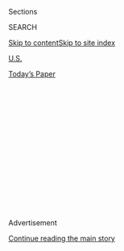 <div id="app">

<div>

<div>

<div>

<div class="NYTAppHideMasthead css-1q2w90k e1suatyy0">

<div class="section css-ui9rw0 e1suatyy2">

<div class="css-eph4ug er09x8g0">

<div class="css-6n7j50">

</div>

<span class="css-1dv1kvn">Sections</span>

<div class="css-10488qs">

<span class="css-1dv1kvn">SEARCH</span>

</div>

[Skip to content](#site-content)[Skip to site
index](#site-index)

</div>

<div id="masthead-section-label" class="css-1wr3we4 eaxe0e00">

[U.S.](https://www.nytimes3xbfgragh.onion/section/us)

</div>

<div class="css-10698na e1huz5gh0">

</div>

</div>

<div id="masthead-bar-one" class="section hasLinks css-15hmgas e1csuq9d3">

<div class="css-uqyvli e1csuq9d0">

</div>

<div class="css-1uqjmks e1csuq9d1">

</div>

<div class="css-9e9ivx">

[](https://myaccount.nytimes3xbfgragh.onion/auth/login?response_type=cookie&client_id=vi)

</div>

<div class="css-1bvtpon e1csuq9d2">

[Today’s
Paper](https://www.nytimes3xbfgragh.onion/section/todayspaper)

</div>

</div>

</div>

</div>

<div data-aria-hidden="false">

<div id="site-content" data-role="main">

<div>

<div class="css-1aor85t" style="opacity:0.000000001;z-index:-1;visibility:hidden">

<div class="css-1hqnpie">

<div class="css-epjblv">

<span class="css-17xtcya">[U.S.](/section/us)</span><span class="css-x15j1o">|</span><span class="css-fwqvlz">Billy
Graham Warned Against Embracing a President. His Son Has Gone Another
Way.</span>

</div>

<div class="css-k008qs">

<div class="css-1iwv8en">

<span class="css-18z7m18"></span>

<div>

</div>

</div>

<span class="css-1n6z4y">https://nyti.ms/2F7OWNS</span>

<div class="css-1705lsu">

<div class="css-4xjgmj">

<div class="css-4skfbu" data-role="toolbar" data-aria-label="Social Media Share buttons, Save button, and Comments Panel with current comment count" data-testid="share-tools">

  - 
  - 
  - 
  - 
    
    <div class="css-6n7j50">
    
    </div>

  - 
  - 

</div>

</div>

</div>

</div>

</div>

</div>

<div class="css-13pd83m">

</div>

<div id="top-wrapper" class="css-1sy8kpn">

<div id="top-slug" class="css-l9onyx">

Advertisement

</div>

[Continue reading the main
story](#after-top)

<div class="ad top-wrapper" style="text-align:center;height:100%;display:block;min-height:250px">

<div id="top" class="place-ad" data-position="top" data-size-key="top">

</div>

</div>

<div id="after-top">

</div>

</div>

<div id="sponsor-wrapper" class="css-1hyfx7x">

<div id="sponsor-slug" class="css-19vbshk">

Supported by

</div>

[Continue reading the main
story](#after-sponsor)

<div id="sponsor" class="ad sponsor-wrapper" style="text-align:center;height:100%;display:block">

</div>

<div id="after-sponsor">

</div>

</div>

<div class="css-1vkm6nb ehdk2mb0">

# Billy Graham Warned Against Embracing a President. His Son Has Gone Another Way.

</div>

<div class="css-79elbk" data-testid="photoviewer-wrapper">

<div class="css-z3e15g" data-testid="photoviewer-wrapper-hidden">

</div>

<div class="css-1a48zt4 ehw59r15" data-testid="photoviewer-children">

![<span class="css-16f3y1r e13ogyst0" data-aria-hidden="true">Construction
crews prepared a tent on the campus of the Billy Graham Library in
Charlotte, N.C., where the funeral service for the Rev. Billy Graham
will be
held.</span><span class="css-cnj6d5 e1z0qqy90" itemprop="copyrightHolder"><span class="css-1ly73wi e1tej78p0">Credit...</span><span><span>Travis
Dove for The New York
Times</span></span></span>](https://static01.graylady3jvrrxbe.onion/images/2018/02/27/us/27graham-01/merlin_134479712_2e362ed7-774f-4490-8424-5ca6aa338b03-articleLarge.jpg?quality=75&auto=webp&disable=upscale)

</div>

</div>

<div class="css-xt80pu e12qa4dv0">

<div class="css-18e8msd">

<div class="css-vp77d3 epjyd6m0">

<div class="css-1baulvz">

By [<span class="css-1baulvz last-byline" itemprop="name">Laurie
Goodstein</span>](http://www.nytimes3xbfgragh.onion/by/laurie-goodstein)

</div>

</div>

  - Feb. 26,
    2018

  - 
    
    <div class="css-4xjgmj">
    
    <div class="css-d8bdto" data-role="toolbar" data-aria-label="Social Media Share buttons, Save button, and Comments Panel with current comment count" data-testid="share-tools">
    
      - 
      - 
      - 
      - 
        
        <div class="css-6n7j50">
        
        </div>
    
      - 
      - 
    
    </div>
    
    </div>

</div>

</div>

<div class="section meteredContent css-1r7ky0e" name="articleBody" itemprop="articleBody">

<div class="css-1fanzo5 StoryBodyCompanionColumn">

<div class="css-53u6y8">

The Rev. Billy Graham admitted in his later years that he had learned a
hard lesson after the Watergate scandal exposed his cozy complicity with
President Richard M. Nixon: Pastors should not become too enmeshed with
politicians and partisan politics.

“Looking back I know I sometimes crossed the line, and I wouldn’t do
that now,” [he
said](http://www.christianitytoday.com/ct/2011/januaryweb-only/qabillygraham.html)
to the magazine Christianity Today in 2011.

Now, the movement that he helped spawn is divided over the very danger
that Mr. Graham — who died last week at age 99 — had warned about.
Evangelicals have become locked in a tight embrace with President Trump
and the Republican Party, and some of them are now asking whether they
have compromised the Gospel message.

Among Mr. Trump’s most vocal evangelical supporters, few are as
high-profile as Billy Graham’s eldest son and the heir to his ministry,
the Rev. Franklin Graham, who is 65. Though admired among evangelicals
for his aid work in hardship zones with the charity he leads,
[Samaritan’s Purse](https://www.samaritanspurse.org/), he has drawn
criticism for his unstinting support of the president.

</div>

</div>

<div class="css-1fanzo5 StoryBodyCompanionColumn">

<div class="css-53u6y8">

Franklin Graham has defended the president on
[television](https://www.cnn.com/2018/01/24/politics/graham-evangelicals-support-trump-don-lemon-cnntv/index.html)
and [social media](https://www.facebookcorewwwi.onion/FranklinGraham/)
through the white supremacist [rally in
Charlottesville](https://twitter.com/franklin_graham/status/896878033147244545?lang=en),
Va., the [crackdowns on immigrants and
refugees](https://www.facebookcorewwwi.onion/FranklinGraham/posts/1394064260649751),
the [Stormy Daniels
scandal](https://www.nbcnews.com/politics/donald-trump/evangelist-franklin-graham-defends-trump-against-stormy-daniels-reports-n839496),
and [the
slur](http://thehill.com/blogs/blog-briefing-room/news/369399-franklin-graham-defends-trumps-sh-hole-comments-hes-being)
against Haiti and Africa.

“People say that the president says mean things. I can’t think of
anything mean he’s said. I think he speaks what he feels,” Mr. Graham
said in a wide-ranging telephone interview last week. “I think he’s
trying to speak the truth.”

Billy Graham’s funeral in North Carolina on Friday, which Mr. Trump will
attend, will likely serve as a reminder for some evangelicals of how
their movement has mutated and splintered from one generation to the
next. Before the funeral, Mr. Graham’s body is lying in repose at the
Billy Graham Library in Charlotte, N.C., on Monday and Tuesday, and then
will be moved to the Capitol rotunda in Washington on Wednesday and
Thursday.

In his lifetime, Billy Graham shepherded evangelical Christianity from
the margins of American life to its center. His massive revivals,
magnetic presence and media stardom earned him [entree to President
Harry S. Truman and every president
since](https://billygraham.org/gallery/billy-graham-pastor-to-the-presidents/),
both Republican and Democrat.

His funeral [is expected to
draw](http://www.charlotteobserver.com/news/local/article201496869.html)
politicians from both political parties, showcasing Billy Graham’s
success at bipartisanship. The eulogy is to be delivered by his son,
Franklin, who has honed a reputation as a polarizing partisan.

</div>

</div>

<div class="css-1fanzo5 StoryBodyCompanionColumn">

<div class="css-53u6y8">

When Barack Obama was president, Franklin Graham fanned the “birther”
conspiracy that claimed the president was not an American citizen. He
falsely suggested that Mr. Obama was not a Christian and might secretly
be a Muslim.

During the 2016 presidential campaign, Franklin Graham held rallies in
50 states to pump up evangelical turnout on what he called a “Decision
America Tour.” Once Mr. Trump landed the Republican nomination, Mr.
Graham avoided explicit endorsements at those rallies, but left no doubt
about his preference.

</div>

</div>

<div class="css-79elbk" data-testid="photoviewer-wrapper">

<div class="css-z3e15g" data-testid="photoviewer-wrapper-hidden">

</div>

<div class="css-1a48zt4 ehw59r15" data-testid="photoviewer-children">

![<span class="css-16f3y1r e13ogyst0" data-aria-hidden="true">The Rev.
Franklin Graham led supporters of President Trump in prayer at a rally
in Mobile, Ala., in December
2016.</span><span class="css-cnj6d5 e1z0qqy90" itemprop="copyrightHolder"><span class="css-1ly73wi e1tej78p0">Credit...</span><span>Stephen
Crowley/The New York
Times</span></span>](https://static01.graylady3jvrrxbe.onion/images/2018/02/27/us/27graham-02/merlin_115809692_656f8a47-bf8d-4df6-814a-a092fc623481-articleLarge.jpg?quality=75&auto=webp&disable=upscale)

</div>

</div>

<div class="css-1fanzo5 StoryBodyCompanionColumn">

<div class="css-53u6y8">

After the election, Mr. Graham said that Mr. Trump’s victory was
evidence that “God’s hand was at work.” He was one of the six clergy
members chosen to offer prayers at the inauguration, and is among the
evangelical pastors who serve as informal advisers to Mr. Trump and Vice
President Mike Pence.

In doing so, Franklin Graham has become a prominent leader of the
evangelical faction that is white, older, conservative on immigration,
L.G.B.T. issues and guns, and loyal to the Republican Party and Mr.
Trump. Some 80 percent of white evangelicals voted for Mr. Trump,
[according
to](http://www.pewresearch.org/fact-tank/2016/11/09/how-the-faithful-voted-a-preliminary-2016-analysis/)
the Pew Research Center.

But there is another wing of the evangelical movement whose members are
more moderate politically, many of them black, Latino, Asian, or city
dwellers, or young. Some of these evangelicals have grown increasingly
discomfited by the close association with the Republican Party, and now,
with Mr. Trump.

For years, there had been muted criticism of Franklin Graham by some
evangelicals. It began after the Sept. 11 attacks, when Mr. Graham
branded Islam a “very wicked and evil religion,” and escalated during
Mr. Graham’s stoking of the “birther” slander. But given his status as
evangelical royalty and respect for his charitable work, the misgivings
mostly remained private.

</div>

</div>

<div class="css-1fanzo5 StoryBodyCompanionColumn">

<div class="css-53u6y8">

Billy Graham chose not to pass judgment on his son, at least in public.
When asked in [an interview at his
home](https://www.nytimes3xbfgragh.onion/2005/06/12/us/spirit-willing-one-more-trip-down-mountain-for-graham.html)
in 2005 whether he agreed with his son’s words about Islam, he would
only respond, “Let’s say, I didn’t say it.”

Now with some evangelical leaders concerned about the direction of their
movement, the concerns about Franklin Graham have begun to emerge.

“I think that Franklin Graham has failed as a Christian leader, both for
what he endorses and for what he has failed to criticize. I speak for a
lot of people on that one,” said [Richard J.
Mouw](https://fuller.edu/faculty/richard-j-mouw/), president emeritus
and professor of faith and public life at the evangelical Fuller
Theological Seminary, [the nation’s largest full-time
seminary](https://juicyecumenism.com/2016/08/01/americas-largest-seminaries/).

“A lot of us were deeply grateful to Billy Graham for acknowledging that
he aligned himself in unhelpful and actually non-Christian ways with a
person in power,” Dr. Mouw said in an interview last week. “We’re
grateful that he said, ‘I was wrong, that was a dangerous thing to have
done.’ And now, here we see the same patterns repeated, even by his own
son.”

Jerushah Armfield, one of Billy Graham’s granddaughters, has chastised
her uncle Franklin and other evangelical leaders for their willingness
to overlook behavior by Mr. Trump that is widely seen as immoral and
un-Christian.

“It’s sending the wrong message to the world about what Christianity is,
and what evangelicals are, or I guess, have become,” she [recently said
on
CNN.](https://www.cnn.com/2018/01/26/us/jerushah-armfield-bill-graham-granddaughter-erin-burnett-outfront-jim-sciutto-cnntv/index.html)
(After her grandfather died, she declined a request for an interview).

Franklin Graham said his critics may be complaining to the news media,
“but they haven’t talked to me.”

</div>

</div>

<div class="css-1fanzo5 StoryBodyCompanionColumn">

<div class="css-53u6y8">

He said he was well aware of his father’s advice about keeping a
distance from politicians, and said, “I think it’s good
advice.”

</div>

</div>

<div class="css-79elbk" data-testid="photoviewer-wrapper">

<div class="css-z3e15g" data-testid="photoviewer-wrapper-hidden">

</div>

<div class="css-1a48zt4 ehw59r15" data-testid="photoviewer-children">

<div class="css-1xdhyk6 erfvjey0">

<span class="css-1ly73wi e1tej78p0">Image</span>

<div class="css-zjzyr8">

<div data-testid="lazyimage-container" style="height:257.77777777777777px">

</div>

</div>

</div>

<span class="css-16f3y1r e13ogyst0" data-aria-hidden="true">People
prayed with Franklin Graham during a stop on his “Decision America Tour”
in Atlanta in
2016.</span><span class="css-cnj6d5 e1z0qqy90" itemprop="copyrightHolder"><span class="css-1ly73wi e1tej78p0">Credit...</span><span>Kevin
D. Liles for The New York Times</span></span>

</div>

</div>

<div class="css-1fanzo5 StoryBodyCompanionColumn">

<div class="css-53u6y8">

But he said he had no reservations about his alliance with Mr. Trump,
whom he was drawn to in 2011, while Mr. Trump was carrying on the
“birther” campaign against Mr. Obama.

He said that Mr. Trump has delivered for evangelicals on every issue —
from abortion, to religious freedom to vowing to abolish the Johnson
Amendment that inhibits churches from endorsing politicians.

“In my lifetime, he has supported the Christian faith more than any
president that I know,” Mr. Graham said. “That doesn’t mean he is the
greatest example of the Christian faith, and neither am I, but he
defends the faith. There’s a difference between defending the faith and
living the faith.”

He said the media has lied about Mr. Trump, but when asked whether Mr.
Trump has told any lies, he said, “I don’t know of any.”

Mr. Graham was dismissive of questions surrounding Mr. Trump and Russian
government interference in the 2016 race. “I’ll be honest with you. This
whole thing on Russia? I don’t believe it. I don’t believe he has
collusion with the Russians,” Mr. Graham said. “And I think if somebody
in his campaign was involved, the president would have fired him.”

</div>

</div>

<div class="css-1fanzo5 StoryBodyCompanionColumn">

<div class="css-53u6y8">

William C. Martin, a senior fellow in religion at Rice University’s
Baker Institute, interviewed father and son for his biography, “A
Prophet With Honor: The Billy Graham Story.” He said that Franklin was
more like his mother — outspoken and not hesitant to offend. Billy was
“always auditioning, wanting to be accepted,” said Mr. Martin,
paraphrasing a friend of the elder Graham.

Billy Graham had three daughters and two sons, all of whom have carried
on the work of Christian evangelism, whether through preaching, writing
or running ministries. So have many of his grandchildren, but each has
interpreted the calling differently. And like the evangelical movement,
they are not all on the same page when it comes to politics.

Boz Tchividjian, whose mother, Gigi, is Billy Graham’s eldest daughter,
is a former prosecutor who founded the organization GRACE — Godly
Response to Abuse in the Christian Environment — to investigate and
prevent child abuse in evangelical ministries. [He said his grandfather
inspired
him](https://www.washingtonpost.com/news/acts-of-faith/wp/2018/02/21/my-grandfather-billy-graham-was-my-hero/?utm_term=.b64df1e5742a)
to work “with those who are hurting and have been marginalized by
society, and quite frankly, the church.”

It was his sister, Ms. Armfield, who criticized their uncle Franklin on
CNN. Ms. Armfield, who is married to a Baptist pastor, is not the only
one in the family who feels that way, Mr. Tchividjian said.

“It’s a large family, and it’s a large family that doesn’t agree on
everything,” said Mr. Tchividjian, who is also a professor at Liberty
University School of Law, in Virginia.

When Billy Graham handed Franklin the reins of the Billy Graham
Evangelistic Association in 2001, many people in the organization did
not think he was ready for the role, Mr. Martin said.

“Franklin turned out to be better in some ways than they thought he
would be” at running an organization and preaching, Mr. Martin said.

“People are worried now that Billy Graham’s legacy will be diminished by
some of the actions and positions that Franklin has espoused,” he said.
“But I don’t know that that bothers Franklin. Or his supporters.”

</div>

</div>

</div>

<div>

</div>

<div>

</div>

<div>

</div>

<div>

<div id="bottom-wrapper" class="css-1ede5it">

<div id="bottom-slug" class="css-l9onyx">

Advertisement

</div>

[Continue reading the main
story](#after-bottom)

<div id="bottom" class="ad bottom-wrapper" style="text-align:center;height:100%;display:block;min-height:90px">

</div>

<div id="after-bottom">

</div>

</div>

</div>

</div>

</div>

## Site Index

<div>

</div>

## Site Information Navigation

  - [© <span>2020</span> <span>The New York Times
    Company</span>](https://help.nytimes3xbfgragh.onion/hc/en-us/articles/115014792127-Copyright-notice)

<!-- end list -->

  - [NYTCo](https://www.nytco.com/)
  - [Contact
    Us](https://help.nytimes3xbfgragh.onion/hc/en-us/articles/115015385887-Contact-Us)
  - [Work with us](https://www.nytco.com/careers/)
  - [Advertise](https://nytmediakit.com/)
  - [T Brand Studio](http://www.tbrandstudio.com/)
  - [Your Ad
    Choices](https://www.nytimes3xbfgragh.onion/privacy/cookie-policy#how-do-i-manage-trackers)
  - [Privacy](https://www.nytimes3xbfgragh.onion/privacy)
  - [Terms of
    Service](https://help.nytimes3xbfgragh.onion/hc/en-us/articles/115014893428-Terms-of-service)
  - [Terms of
    Sale](https://help.nytimes3xbfgragh.onion/hc/en-us/articles/115014893968-Terms-of-sale)
  - [Site
    Map](https://spiderbites.nytimes3xbfgragh.onion)
  - [Help](https://help.nytimes3xbfgragh.onion/hc/en-us)
  - [Subscriptions](https://www.nytimes3xbfgragh.onion/subscription?campaignId=37WXW)

</div>

</div>

</div>

</div>
